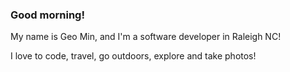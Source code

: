 ### Good morning!

My name is Geo Min, and I'm a software developer in Raleigh NC! 

I love to code, travel, go outdoors, explore and take photos!

